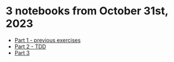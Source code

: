 # 3 notebooks from October 31st, 2023

- [Part 1 - previous exercises](./oct31_part1.livemd)
- [Part 2 - TDD](./oct31_part2.livemd)
- [Part 3](./oct31_part3.livemd)
